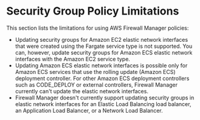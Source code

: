 # Security Group Policy Limitations<a name="security-groups-limitations"></a>

 This section lists the limitations for using AWS Firewall Manager policies:
+ Updating security groups for Amazon EC2 elastic network interfaces that were created using the Fargate service type is not supported\. You can, however, update security groups for Amazon ECS elastic network interfaces with the Amazon EC2 service type\. 
+ Updating Amazon ECS elastic network interfaces is possible only for Amazon ECS services that use the rolling update \(Amazon ECS\) deployment controller\. For other Amazon ECS deployment controllers such as CODE\_DEPLOY or external controllers, Firewall Manager currently can't update the elastic network interfaces\. 
+ Firewall Manager doesn't currently support updating security groups in elastic network interfaces for an Elastic Load Balancing load balancer, an Application Load Balancer, or a Network Load Balancer\. 